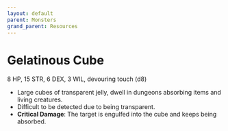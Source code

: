 ```yaml
---
layout: default
parent: Monsters
grand_parent: Resources
---
```


# Gelatinous Cube

8 HP, 15 STR, 6 DEX, 3 WIL, devouring touch (d8)

- Large cubes of transparent jelly, dwell in dungeons absorbing items and living creatures.
- Difficult to be detected due to being transparent.
- **Critical Damage**: The target is engulfed into the cube and keeps being absorbed.
